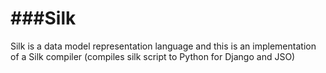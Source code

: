 ###Silk
====
Silk is a data model representation language and this is an implementation of a Silk compiler (compiles silk script to Python for Django and JSO)
